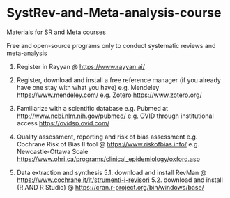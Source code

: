 # SystRev-and-Meta-analysis-course
Materials for SR and Meta courses

Free and open-source programs only to conduct systematic reviews and meta-analysis

1. Register in Rayyan @ https://www.rayyan.ai/

2. Register, download and install a free reference manager (if you already have one stay with what you have)
   e.g. Mendeley https://www.mendeley.com/
   e.g. Zotero https://www.zotero.org/

3. Familiarize with a scientific database
   e.g. Pubmed at http://www.ncbi.nlm.nih.gov/pubmed/
   e.g. OVID through institutional access https://ovidsp.ovid.com/

4. Quality assessment, reporting and risk of bias assessment
   e.g. Cochrane Risk of Bias II tool @ https://www.riskofbias.info/
   e.g. Newcastle-Ottawa Scale https://www.ohri.ca/programs/clinical_epidemiology/oxford.asp

5. Data extraction and synthesis
   5.1. download and install RevMan @ https://www.cochrane.it/it/strumenti-i-revisori
   5.2. download and install (R AND R Studio) @ https://cran.r-project.org/bin/windows/base/

